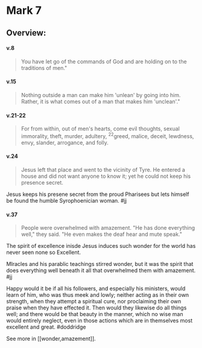 # Mark 7

## Overview:



#### v.8
>You have let go of the commands of God and are holding on to the traditions of men."

#### v.15
>Nothing outside a man can make him 'unlean' by going into him. Rather, it is what comes out of a man that makes him 'unclean'."

#### v.21-22
>For from within, out of men's hearts, come evil thoughts, sexual immorality, theft, murder, adultery, <sup>22</sup>greed, malice, deceit, lewdness, envy, slander, arrogance, and folly.

#### v.24
>Jesus left that place and went to the vicinity of Tyre. He entered a house and did not want anyone to know it; yet he could not keep his presence secret. 

Jesus keeps his presene secret from the proud Pharisees but lets himself be found the humble Syrophoenician woman.
#jj 

#### v.37
>People were overwhelmed with amazement. "He has done everything well," they said. "He even makes the deaf hear and mute speak."

The spirit of excellence inisde Jesus induces such wonder for the world has never seen none so Excellent.

MIracles and his parablic teachings stirred wonder, but it was the spirit that does everything well beneath it all that overwhelmed them with amazement.
#jj 

Happy would it be if all his followers, and especially his ministers, would learn of him, who was thus meek and lowly; neither acting as in their own strength, when they attempt a spiritual cure, nor proclaiming their own praise when they have effected it. Then would they likewise do all things well; and there would be that beauty in the manner, which no wise man would entirely neglect, even in those actions which are in themselves most excellent and great.
#doddridge


See more in [[wonder,amazement]].